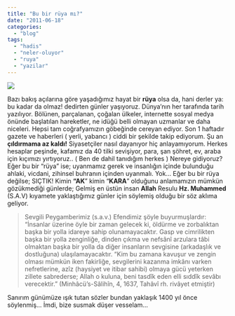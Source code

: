 ```yaml
---
title: "Bu bir rüya mı?"
date: "2011-06-18"
categories: 
  - "blog"
tags: 
  - "hadis"
  - "neler-oluyor"
  - "ruya"
  - "yazilar"
---
```


![](https://holomirror.wordpress.com/wp-content/uploads/2011/06/ruya-alemi-bing-image-creator-ai-yapay-zeka.jpeg)

Bazı bakış açılarına göre yaşadığımız hayat bir **rüya** olsa da, hani derler ya: bu kadar da olmaz! dedirten günler yaşıyoruz. Dünya’nın her tarafında tarih yazılıyor. Bölünen, parçalanan, çoğalan ülkeler, internette sosyal medya önünde başlatılan hareketler, ne idüğü belli olmayan uzmanlar ve daha niceleri. Hepsi tam coğrafyamızın göbeğinde cereyan ediyor. Son 1 haftadır gazete ve haberleri ( yerli, yabancı ) ciddi bir şekilde takip ediyorum. Şu an **çıldırmama az kaldı!** Siyasetçiler nasıl dayanıyor hiç anlayamıyorum. Herkes hesaplar peşinde, kafamız da 40 tilki sevişiyor, para, şan şöhret, ev, araba için kıçımızı yırtıyoruz.. ( Ben de dahil tanıdığım herkes ) Nereye gidiyoruz? Eğer bu bir “rüya” ise; uyanmamız gerek ve insanlığın içinde bulunduğu ahlaki, vicdani, zihinsel buhranın içinden uyanmalı. Yok… Eğer bu bir rüya değilse; SIÇTIK! Kimin **“AK**” kimin “**KARA**” olduğunu anlamamızın mümkün gözükmediği günlerde; Gelmiş en üstün insan **Allah** Resulu **Hz. Muhammed** (S.A.V) kıyamete yaklaştığımız günler için söylemiş olduğu bir söz aklıma geliyor.

> Sevgili Peygamberimiz (s.a.v.) Efendimiz şöyle buyurmuşlardır: “İnsanlar üzerine öyle bir zaman gelecek ki, öldürme ve zorbalıktan başka bir yolla idareye sahip olunamayacaktır. Gasp ve cimrilikten başka bir yolla zenginliğe, dinden çıkma ve nefsânî arzulara tâbi olmaktan başka bir yolla da diğer insanların sevgisine (arkadaşlık ve dostluğuna) ulaşılamayacaktır. “Kim bu zamana kavuşur ve zengin olması mümkün iken fakirliğe, sevgilerini kazanma imkânı varken nefretlerine, azîz (haysiyet ve itibar sahibi) olmaya gücü yeterken zillete sabrederse; Allah o kuluna, beni tasdîk eden elli sıddîk sevâbı verecektir.” (Minhâcü’s-Sâlihîn, 4, 1637, Tahâvî rh. rivâyet etmiştir)

Sanırım günümüze ışık tutan sözler bundan yaklaşık 1400 yıl önce söylenmiş… İmdi, bize susmak düşer vesselam…
